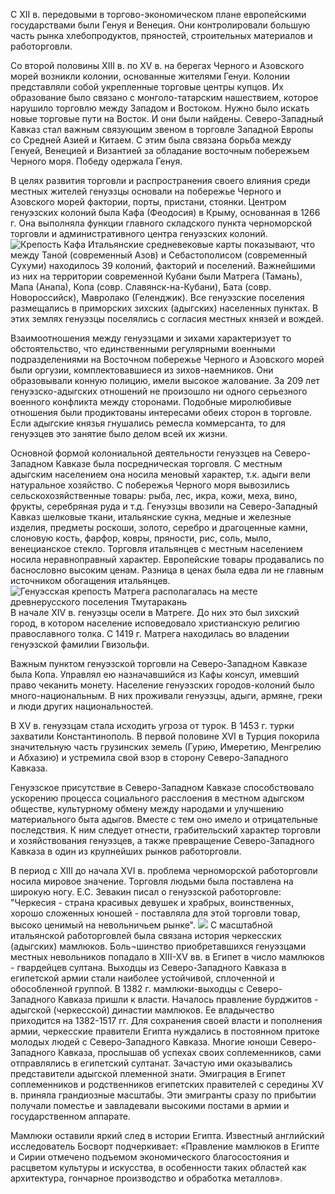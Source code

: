 С ХII в. передовыми в торгово-экономическом плане европейскими государствами были Генуя и Венеция. Они контролировали большую часть рынка хлебопродуктов, пряностей, строительных материалов и работорговли. 

Со второй половины ХIII в. по ХV в. на берегах Черного и Азовского морей возникли колонии, основанные жителями Генуи. Колонии представляли собой укрепленные торговые центры купцов. Их образование было связано с монголо-татарским нашествием, которое нарушило торговлю между Западом и Востоком. Нужно было искать новые торговые пути на Восток. И они были найдены. Северо-Западный Кавказ стал важным связующим звеном в торговле Западной Европы со Средней Азией и Китаем. С этим была связана борьба между Генуей, Венецией и Византией за обладание восточным побережьем Черного моря. Победу одержала Генуя.

 В целях развития торговли и распространения своего влияния среди местных жителей генуэзцы основали на побережье Черного и Азовского морей фактории, порты, пристани, стоянки. Центром генуэзских колоний была Кафа (Феодосия) в Крыму, основанная в 1266 г. Она выполняла функции главного складского пункта черноморской торговли и административного центра генуэзских колоний. 
![](/2/3/2.jpg "Крепость Кафа")
Итальянские средневековые карты показывают, что между Таной (современный Азов) и Себастополисом (современный Сухуми) находилось 39 колоний, факторий и поселений. Важнейшими из них на территории современной Кубани были Матрега (Тамань), Мапа (Анапа), Копа (совр. Славянск-на-Кубани), Бата (совр. Новороссийск), Мавролако (Геленджик). Все генуэзские поселения размещались в приморских зихских (адыгских) населенных пунктах. В этих землях генуэзцы поселялись с согласия местных князей и вождей. 

Взаимоотношения между генуэзцами и зихами характеризует то обстоятельство, что единственными регулярными военными подразделениями на Восточном побережье Черного и Азовского морей были оргузии, комплектовавшиеся из зихов-наемников. Они образовывали конную полицию, имели высокое жалование. За 209 лет генуэзско-адыгских отношений не произошло ни одного серьезного военного конфликта между сторонами. Подобные миролюбивые отношения были продиктованы интересами обеих сторон в торговле. Если адыгские князья гнушались ремесла коммерсанта, то для генуэзцев это занятие было делом всей их жизни.

 Основной формой колониальной деятельности генуэзцев на Северо-Западном Кавказе была посредническая торговля. С местным адыгским населением она носила меновый характер, т.к. адыги вели натуральное хозяйство. С побережья Черного моря вывозились сельскохозяйственные товары: рыба, лес, икра, кожи, меха, вино, фрукты, серебряная руда и т.д.  Генуэзцы ввозили на Северо-Западный Кавказ шелковые ткани, итальянские сукна, медные и железные изделия, предметы роскоши, золото, серебро и драгоценные камни, слоновую кость, фарфор, ковры, пряности, рис, соль, мыло, венецианское стекло. Торговля итальянцев с местным населением носила неравноправный характер. Европейские товары продавались по баснословно высоким ценам. Разница в ценах была едва ли не главным источником обогащения итальянцев. 
![](/2/3/3.jpg "Генуэсская крепость Матрега располагалась на месте древнерусского поселения Тмутаракань")
В начале XIV в. генуэзцы осели в Матреге. До них это был зихский город, в котором население исповедовало христианскую религию православного толка. С 1419 г. Матрега находилась во владении генуэзской фамилии Гвизольфи.

 Важным пунктом генуэзской торговли на Северо-Западном Кавказе была Копа. Управлял ею назначавшийся из Кафы консул, имевший право чеканить монету. Население генуэзских городов-колоний было много-национальным. В них проживали генуэзцы, адыги, армяне, греки и люди других национальностей. 

В ХV в. генуэзцам стала исходить угроза от турок. В 1453 г. турки захватили Константинополь. В первой половине ХVI в Турция покорила значительную часть грузинских земель (Гурию, Имеретию, Менгрелию и Абхазию) и устремила свой взор в сторону Северо-Западного Кавказа.

 Генуэзское присутствие в Северо-Западном Кавказе способствовало ускорению процесса социального расслоения в местном адыгском обществе, культурному обмену между народами и улучшению материального быта адыгов. Вместе с тем оно имело и отрицательные последствия. К ним следует отнести, грабительский характер торговли и хозяйствования генуэзцев, а также превращение Северо-Западного Кавказа в один из крупнейших рынков работорговли. 

В период с ХIII до начала ХVI в. проблема черноморской работорговли носила мировое значение. Торговля людьми была поставлена на широкую ногу.  Е.С. Зевакин писал о генуэзской работорговле: "Черкесия - страна красивых девушек и храбрых, воинственных, хорошо сложенных юношей - поставляла для этой торговли товар, высоко ценимый на невольничьем рынке".
![](/2/3/5.jpg "")
С масштабной итальянской работорговлей была связана история   черкесских (адыгских) мамлюков. Боль¬шинство приобретавшихся генуэзцами местных невольников попадало в XIII-XV вв. в Египет в число мамлюков - гвардейцев султана. Выходцы из Северо-Западного Кавказа в египетской армии стали наиболее устойчивой, сплоченной и обособленной группой. В 1382 г. мамлюки-выходцы с Северо-Западного Кавказа пришли к власти. Началось правление бурджитов - адыгской (черкесской) династии мамлюков. Ее владычество приходится на 1382-1517 гг. Для сохранения своей власти и пополнения армии, черкесские правители Египта нуждались в постоянном притоке молодых людей с Северо-Западного Кавказа. Многие юноши Северо-Западного Кавказа, прослышав об успехах своих соплеменников, сами отправлялись в египетский султанат. Зачастую ими оказывались представители адыгской племенной знати. Эмиграция в Египет соплеменников и родственников египетских правителей с середины ХV в. приняла грандиозные масштабы. Эти эмигранты сразу по прибытии получали поместье и завладевали высокими постами в армии и государственном аппарате. 

Мамлюки оставили яркий след в истории Египта. Известный английский исследователь Босворт подчеркивает: «Правление мамлюков в Египте и Сирии отмечено подъемом экономического благосостояния и расцветом культуры и искусства, в особенности таких областей как архитектура, гончарное производство и обработка металлов». 